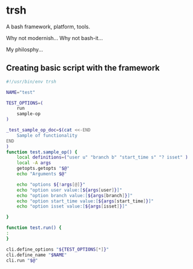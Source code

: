 
# trsh

A bash framework, platform, tools.

Why not modernish...
Why not bash-it...

My philosphy...

## Creating basic script with the framework

```bash
#!/usr/bin/env trsh

NAME="test"

TEST_OPTIONS=(
    run
    sample-op
)

_test_sample_op_doc=$(cat <<-END
    Sample of functionality
END
)
function test.sample_op() {
    local definitions=("user u" "branch b" "start_time s" "? isset" )
    local -A args
    getopts.getopts "$@"
    echo "Arguments $@"

    echo "options ${!args[@]}"
    echo "option user value:[${args[user]}]"
    echo "option branch value:[${args[branch]}]"
    echo "option start_time value:[${args[start_time]}]"
    echo "option isset value:[${args[isset]}]"

}

function test.run() {
:
}

cli.define_options "${TEST_OPTIONS[*]}"
cli.define_name "$NAME"
cli.run "$@"
```

